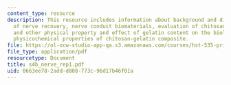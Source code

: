```yaml
---
content_type: resource
description: This resource includes information about background and different choices
  of nerve recovery, nerve conduit biomaterials, evaluation of chitosan-derived materials
  and other physical property and effect of gelatin content on the biological and
  physicochemical properties of chitosan-gelatin composite.
file: https://ol-ocw-studio-app-qa.s3.amazonaws.com/courses/hst-535-principles-and-practice-of-tissue-engineering-fall-2004/0663ee782addd808773c96d17b46f01a_s4b_nerve_rep1.pdf
file_type: application/pdf
resourcetype: Document
title: s4b_nerve_rep1.pdf
uid: 0663ee78-2add-d808-773c-96d17b46f01a
---
```

